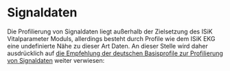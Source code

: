 # Signaldaten

Die Profilierung von Signaldaten liegt außerhalb der Zielsetzung des ISiK Vitalparameter Moduls, allerdings besteht durch Profile wie dem ISiK EKG eine undefinierte Nähe zu dieser Art Daten. An dieser Stelle wird daher ausdrücklich auf [die Empfehlung der deutschen Basisprofile zur Profilierung von Signaldaten](https://simplifier.net/guide/basisprofil-de-r4/Ressourcen-VerweiseaufExterneLeitfaeden#SignaldatenObservation) weiter verwiesen: